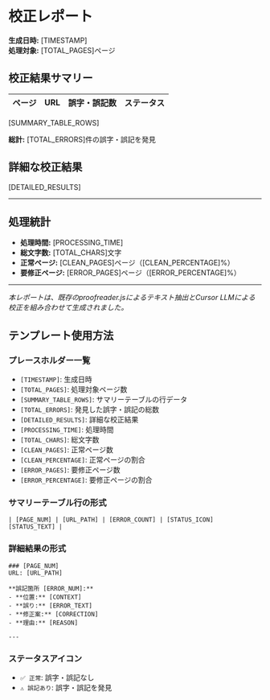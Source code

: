 # 校正レポート

**生成日時:** [TIMESTAMP]  
**処理対象:** [TOTAL_PAGES]ページ 

## 校正結果サマリー

| ページ | URL | 誤字・誤記数 | ステータス |
|--------|-----|-------------|------------|
[SUMMARY_TABLE_ROWS]

**総計:** [TOTAL_ERRORS]件の誤字・誤記を発見

## 詳細な校正結果

[DETAILED_RESULTS]

---

## 処理統計

- **処理時間:** [PROCESSING_TIME]
- **総文字数:** [TOTAL_CHARS]文字
- **正常ページ:** [CLEAN_PAGES]ページ（[CLEAN_PERCENTAGE]%）
- **要修正ページ:** [ERROR_PAGES]ページ（[ERROR_PERCENTAGE]%）

---

*本レポートは、既存のproofreader.jsによるテキスト抽出とCursor LLMによる校正を組み合わせて生成されました。*

## テンプレート使用方法

### プレースホルダー一覧

- `[TIMESTAMP]`: 生成日時
- `[TOTAL_PAGES]`: 処理対象ページ数
- `[SUMMARY_TABLE_ROWS]`: サマリーテーブルの行データ
- `[TOTAL_ERRORS]`: 発見した誤字・誤記の総数
- `[DETAILED_RESULTS]`: 詳細な校正結果
- `[PROCESSING_TIME]`: 処理時間
- `[TOTAL_CHARS]`: 総文字数
- `[CLEAN_PAGES]`: 正常ページ数
- `[CLEAN_PERCENTAGE]`: 正常ページの割合
- `[ERROR_PAGES]`: 要修正ページ数
- `[ERROR_PERCENTAGE]`: 要修正ページの割合

### サマリーテーブル行の形式
```
| [PAGE_NUM] | [URL_PATH] | [ERROR_COUNT] | [STATUS_ICON] [STATUS_TEXT] |
```

### 詳細結果の形式
```
### [PAGE_NUM]
URL: [URL_PATH]

**誤記箇所 [ERROR_NUM]:**
- **位置:** [CONTEXT]
- **誤り:** [ERROR_TEXT]
- **修正案:** [CORRECTION]
- **理由:** [REASON]

---
```

### ステータスアイコン
- `✅ 正常`: 誤字・誤記なし
- `⚠️ 誤記あり`: 誤字・誤記を発見 